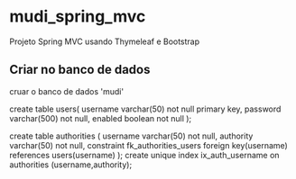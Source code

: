 # mudi_spring_mvc
 Projeto Spring MVC usando Thymeleaf e Bootstrap
## Criar no banco de dados
cruar o banco de dados 'mudi'

create table users(
    username varchar(50) not null primary key,
    password varchar(500) not null,
    enabled boolean not null
);

create table authorities (
    username varchar(50) not null,
    authority varchar(50) not null,
    constraint fk_authorities_users foreign key(username) references users(username)
);
create unique index ix_auth_username on authorities (username,authority);

